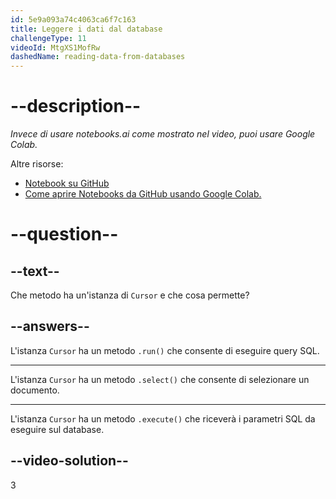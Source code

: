 ```yaml
---
id: 5e9a093a74c4063ca6f7c163
title: Leggere i dati dal database
challengeType: 11
videoId: MtgXS1MofRw
dashedName: reading-data-from-databases
---
```


# --description--

*Invece di usare notebooks.ai come mostrato nel video, puoi usare Google Colab.*

Altre risorse:

-   [Notebook su GitHub](https://github.com/ine-rmotr-curriculum/RDP-Reading-Data-with-Python-and-Pandas/tree/master/unit-1-reading-data-with-python-and-pandas/lesson-11-reading-data-from-relational-databases/files)
-   [Come aprire Notebooks da GitHub usando Google Colab.](https://colab.research.google.com/github/googlecolab/colabtools/blob/master/notebooks/colab-github-demo.ipynb)

# --question--

## --text--

Che metodo ha un'istanza di `Cursor` e che cosa permette?

## --answers--

L'istanza `Cursor` ha un metodo `.run()` che consente di eseguire query SQL.

---

L'istanza `Cursor` ha un metodo `.select()` che consente di selezionare un documento.

---

L'istanza `Cursor` ha un metodo `.execute()` che riceverà i parametri SQL da eseguire sul database.

## --video-solution--

3

